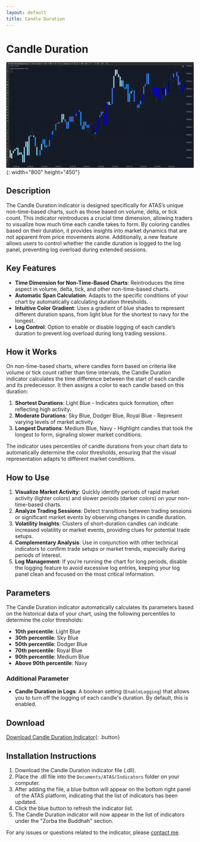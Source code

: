 ```yaml
---
layout: default
title: Candle Duration
---
```


# Candle Duration

![Candle Duration](../assets/image/candle-duration-large.png){: width="800" height="450"}

## Description

The Candle Duration indicator is designed specifically for ATAS’s unique non-time-based charts, such as those based on volume, delta, or tick count. This indicator reintroduces a crucial time dimension, allowing traders to visualize how much time each candle takes to form. By coloring candles based on their duration, it provides insights into market dynamics that are not apparent from price movements alone. Additionally, a new feature allows users to control whether the candle duration is logged to the log panel, preventing log overload during extended sessions.

## Key Features

- **Time Dimension for Non-Time-Based Charts**: Reintroduces the time aspect in volume, delta, tick, and other non-time-based charts.
- **Automatic Span Calculation**: Adapts to the specific conditions of your chart by automatically calculating duration thresholds.
- **Intuitive Color Gradient**: Uses a gradient of blue shades to represent different duration spans, from light blue for the shortest to navy for the longest.
- **Log Control**: Option to enable or disable logging of each candle’s duration to prevent log overload during long trading sessions.

## How it Works

On non-time-based charts, where candles form based on criteria like volume or tick count rather than time intervals, the Candle Duration indicator calculates the time difference between the start of each candle and its predecessor. It then assigns a color to each candle based on this duration:

1. **Shortest Durations**: Light Blue - Indicates quick formation, often reflecting high activity.
2. **Moderate Durations**: Sky Blue, Dodger Blue, Royal Blue - Represent varying levels of market activity.
3. **Longest Durations**: Medium Blue, Navy - Highlight candles that took the longest to form, signaling slower market conditions.

The indicator uses percentiles of candle durations from your chart data to automatically determine the color thresholds, ensuring that the visual representation adapts to different market conditions.

## How to Use

1. **Visualize Market Activity**: Quickly identify periods of rapid market activity (lighter colors) and slower periods (darker colors) on your non-time-based charts.
2. **Analyze Trading Sessions**: Detect transitions between trading sessions or significant market events by observing changes in candle duration.
3. **Volatility Insights**: Clusters of short-duration candles can indicate increased volatility or market events, providing clues for potential trade setups.
4. **Complementary Analysis**: Use in conjunction with other technical indicators to confirm trade setups or market trends, especially during periods of interest.
5. **Log Management**: If you’re running the chart for long periods, disable the logging feature to avoid excessive log entries, keeping your log panel clean and focused on the most critical information.

## Parameters

The Candle Duration indicator automatically calculates its parameters based on the historical data of your chart, using the following percentiles to determine the color thresholds:

- **10th percentile**: Light Blue
- **30th percentile**: Sky Blue
- **50th percentile**: Dodger Blue
- **70th percentile**: Royal Blue
- **90th percentile**: Medium Blue
- **Above 90th percentile**: Navy

### Additional Parameter

- **Candle Duration in Logs**: A boolean setting (`EnableLogging`) that allows you to turn off the logging of each candle's duration. By default, this is enabled.

## Download

[Download Candle Duration Indicator](../downloads/candle-duration.dll){: .button}

## Installation Instructions

1. Download the Candle Duration indicator file (.dll).
2. Place the .dll file into the `Documents/ATAS/Indicators` folder on your computer.
3. After adding the file, a blue button will appear on the bottom right panel of the ATAS platform, indicating that the list of indicators has been updated.
4. Click the blue button to refresh the indicator list.
5. The Candle Duration indicator will now appear in the list of indicators under the "Zorba the Buddhah" section.

For any issues or questions related to the indicator, please [contact me](mailto:zorba.the.buddhah@gmail.com).

